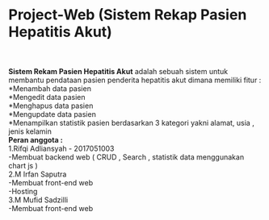 # Project-Web (Sistem Rekap Pasien Hepatitis Akut)</br>
</br></br>
__Sistem Rekam Pasien Hepatitis Akut__ adalah sebuah sistem untuk membantu pendataan pasien penderita hepatitis akut dimana memiliki fitur : </br>
*Menambah data pasien </br>
*Mengedit data pasien </br>
*Menghapus data pasien </br>
*Mengupdate data pasien </br>
*Menampilkan statistik pasien berdasarkan 3 kategori yakni alamat, usia , jenis kelamin</br>
__Peran anggota :__ </br>
1.Rifqi Adliansyah - 2017051003</br>
-Membuat backend web ( CRUD , Search , statistik data menggunakan chart js )</br>
2.M Irfan Saputra</br>
-Membuat front-end web</br>
-Hosting</br>
3.M Mufid Sadzilli</br>
-Membuat front-end web
